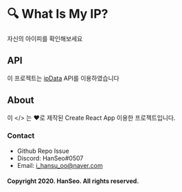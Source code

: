# 🔍 What Is My IP?

자신의 아이피를 확인해보세요

## API

이 프로젝트는 [ipData](https://ipdata.co/) API를 이용하였습니다

## About

이 </> 는 ❤로 제작된 Create React App 이용한 프로젝트입니다.

### Contact

- Github Repo Issue
- Discord: HanSeo#0507
- Email: i_hansu_oo@naver.com

#### Copyright 2020. HanSeo. All rights reserved.
